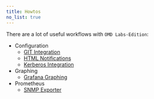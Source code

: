 ```yaml
---
title: Howtos
no_list: true
---
```


There are a lot of useful workflows with `OMD Labs-Edition`:

  * Configuration
    * [GIT Integration](git/)
    * [HTML Notifications](html_notifications/)
    * [Kerberos Integration](kerberos/)
  * Graphing
    * [Grafana Graphing](grafana/)
  * Prometheus
    * [SNMP Exporter](prometheus_snmp_exporter/)

